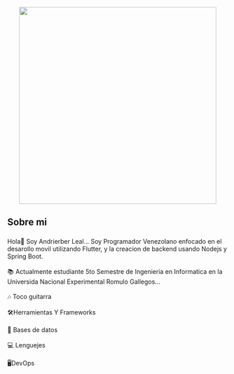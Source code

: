 <br clear="both">

<div align="center">
  <img height="450" src="https://i.ibb.co/Btnb188/Proflie-banner.png"  />
</div>

###

<h2 align="left">Sobre mi</h2>

###

<p align="left">Hola👋 Soy Andrierber Leal... Soy Programador Venezolano enfocado en el desarollo movil utilizando Flutter, y la creacion de backend usando Nodejs y Spring Boot. <br><br>📚 Actualmente estudiante 5to Semestre de Ingenieria en Informatica en la Universida Nacional Experimental Romulo Gallegos...<br><br>🎶 Toco guitarra <br><br>🛠Herramientas Y Frameworks<br><br>💾 Bases de datos<br><br>💻 Lenguejes<br><br>🖥DevOps</p>

###

<p align="left"></p>

###
